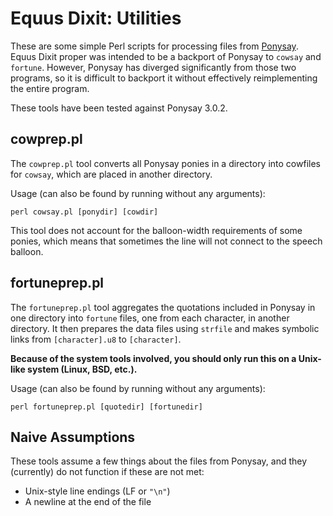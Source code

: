 # Equus Dixit: Utilities

These are some simple Perl scripts for processing files from [Ponysay](https://github.com/erkin/ponysay). Equus Dixit proper was intended to be a backport of Ponysay to `cowsay` and `fortune`. However, Ponysay has diverged significantly from those two programs, so it is difficult to backport it without effectively reimplementing the entire program.

These tools have been tested against Ponysay 3.0.2.

## cowprep.pl

The `cowprep.pl` tool converts all Ponysay ponies in a directory into cowfiles for `cowsay`, which are placed in another directory.

Usage (can also be found by running without any arguments):

    perl cowsay.pl [ponydir] [cowdir]

This tool does not account for the balloon-width requirements of some ponies, which means that sometimes the line will not connect to the speech balloon.

## fortuneprep.pl

The `fortuneprep.pl` tool aggregates the quotations included in Ponysay in one directory into `fortune` files, one from each character, in another directory. It then prepares the data files using `strfile` and makes symbolic links from `[character].u8` to `[character]`.

**Because of the system tools involved, you should only run this on a Unix-like system (Linux, BSD, etc.).**

Usage (can also be found by running without any arguments):

    perl fortuneprep.pl [quotedir] [fortunedir]

## Naive Assumptions

These tools assume a few things about the files from Ponysay, and they (currently) do not function if these are not met:

* Unix-style line endings (LF or `"\n"`)
* A newline at the end of the file